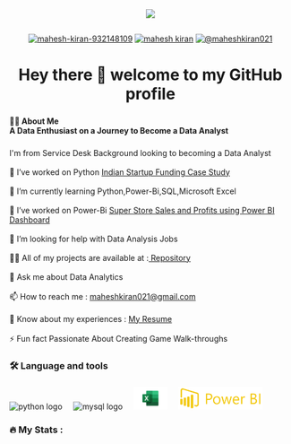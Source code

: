 <div align="center">
  <img height="150" src="https://media.giphy.com/media/M9gbBd9nbDrOTu1Mqx/giphy.gif"  />
</div>

###

<div align="center">
  <a href="https://linkedin.com/in/mahesh-kiran-932148109" target="blank"><img align="center" src="https://raw.githubusercontent.com/rahuldkjain/github-profile-readme-generator/master/src/images/icons/Social/linked-in-alt.svg" alt="mahesh-kiran-932148109" height="30" width="40" /></a>
<a href="https://www.hackerrank.com/mahesh kiran" target="blank"><img align="center" src="https://raw.githubusercontent.com/rahuldkjain/github-profile-readme-generator/master/src/images/icons/Social/hackerrank.svg" alt="mahesh kiran" height="30" width="40" /></a>
<a href="https://www.hackerearth.com/@maheshkiran021" target="blank"><img align="center" src="https://raw.githubusercontent.com/rahuldkjain/github-profile-readme-generator/master/src/images/icons/Social/hackerearth.svg" alt="@maheshkiran021" height="30" width="40" /></a>
</p>
</div>

###

<h1 align="center">Hey there 👋 welcome to my GitHub profile</h1>

###

<h4 align="left">👩‍💻  About Me <br>A Data Enthusiast on a Journey to Become a Data Analyst</h4>

###

<p align="left">I'm from Service Desk Background looking to becoming a Data Analyst<br><br>    🔭 I’ve worked on Python <a class="nav-link active" href= "https://github.com/Kiran-DA/EDA.git" target="_blank">Indian Startup Funding Case Study</a><br><br>    🌱 I’m currently learning Python,Power-Bi,SQL,Microsoft Excel<br><br>    👯 I’ve worked on Power-Bi <a href="https://github.com/Kiran-DA/Bi-Dashboard.git" target="_blank"> Super Store Sales and Profits using Power BI Dashboard</a><br><br>    🤝 I’m looking for help with Data Analysis Jobs<br><br>    👨‍💻 All of my projects are available at :<a href = "https://github.com/Kiran-DA?tab=repositories" target = "blank"> Repository</a><br><br>    💬 Ask me about Data Analytics<br><br>    📫 How to reach me : <a href ="mail to:maheshkiran021@gmail.com">maheshkiran021@gmail.com</a><br><br>    
📄 Know about my experiences : <a class="nav-link active" href="https://drive.google.com/file/d/1BvYigK7Bril4OuRXp4GdXPJ8DWYa5AqL/view?usp=sharing" target="_blank">My Resume</a><br><br>    ⚡ Fun fact Passionate About Creating Game Walk-throughs</p>

###

<h3 align="left">🛠 Language and tools</h3>

###

<div align="left">
  <img src="https://cdn.jsdelivr.net/gh/devicons/devicon/icons/python/python-original.svg" height="40" alt="python logo"  />
  <img width="12" />
  <img src="https://cdn.jsdelivr.net/gh/devicons/devicon/icons/mysql/mysql-original.svg" height="40" alt="mysql logo"  />
  <img width="12" />
  <img src="ExcelLogo.png" height="40" alt="Excel logo"  />
  <img width="12" />
  <img src="pbi.png" height="40" alt="PBi logo"  />
</div>

###

<h3 align="left">🔥   My Stats :</h3>

###
